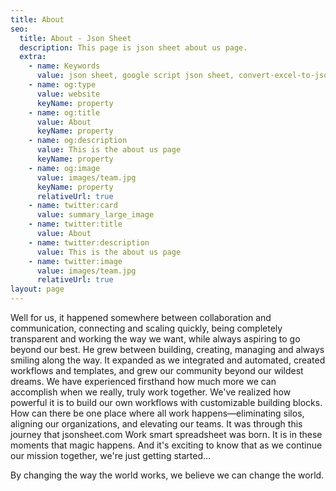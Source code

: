 ```yaml
---
title: About
seo:
  title: About - Json Sheet 
  description: This page is json sheet about us page.
  extra:
    - name: Keywords
      value: json sheet, google script json sheet, convert-excel-to-json sheet, json sheet js, google sheet to json, sheets json api, google sheet json api, json sheet builder,  json to sheet custom header, google sheet to json, json to google sheets	
    - name: og:type
      value: website
      keyName: property
    - name: og:title
      value: About
      keyName: property
    - name: og:description
      value: This is the about us page
      keyName: property
    - name: og:image
      value: images/team.jpg
      keyName: property
      relativeUrl: true
    - name: twitter:card
      value: summary_large_image
    - name: twitter:title
      value: About
    - name: twitter:description
      value: This is the about us page
    - name: twitter:image
      value: images/team.jpg
      relativeUrl: true
layout: page
---
```

Well for us, it happened somewhere between collaboration and communication, connecting and scaling quickly, being completely transparent and working the way we want, while always aspiring to go beyond our best. He grew between building, creating, managing and always smiling along the way. It expanded as we integrated and automated, created workflows and templates, and grew our community beyond our wildest dreams. We have experienced firsthand how much more we can accomplish when we really, truly work together. We've realized how powerful it is to build our own workflows with customizable building blocks. How can there be one place where all work happens—eliminating silos, aligning our organizations, and elevating our teams. It was through this journey that jsonsheet.com Work smart spreadsheet was born. It is in these moments that magic happens. And it's exciting to know that as we continue our mission together, we're just getting started…

By changing the way the world works, we believe we can change the world.
